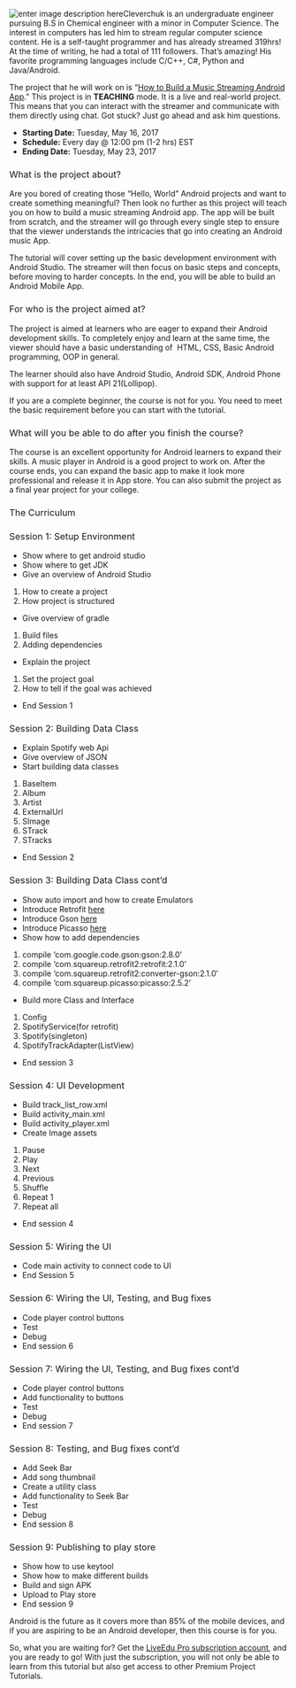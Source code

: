 ![enter image description here](http://blog.liveedu.tv/wp-content/uploads/2017/05/android-app-featured-680x350.png)<span>Cleverchuk is an undergraduate engineer pursuing B.S in Chemical engineer with a minor in Computer Science. The interest in computers has led him to stream regular computer science content. He is a self-taught programmer and has already streamed 319hrs! At the time of writing, he had a total of 111 followers. That’s amazing! His favorite programming languages include C/C++, C#, Python and Java/Android.</span>

<span style="font-weight: 400;">The project that he will work on is “</span>[<span style="font-weight: 400;">How to Build a Music Streaming Android App</span>](https://www.liveedu.tv/cleverchuk/R0Eym-how-to-build-a-music-streaming-android-app/)<span style="font-weight: 400;">.” This project is in </span>**TEACHING**<span style="font-weight: 400;"> mode. It is a live and real-world project. This means that you can interact with the streamer and communicate with them directly using chat. Got stuck? Just go ahead and ask him questions.</span>

*   **Starting Date:**<span style="font-weight: 400;"> Tuesday, May 16, 2017</span>
*   **Schedule:**<span style="font-weight: 400;"> Every day @ 12:00 pm (1-2 hrs) EST</span>
*   **Ending Date:**<span style="font-weight: 400;"> Tuesday, May 23, 2017</span>

### <span style="font-weight: 400;">What is the project about?</span>

<span style="font-weight: 400;">Are you bored of creating those “Hello, World” Android projects and want to create something meaningful? Then look no further as this project will teach you on how to build a music streaming Android app. The app will be built from scratch, and the streamer will go through every single step to ensure that the viewer understands the intricacies that go into creating an Android music App.</span>

<span style="font-weight: 400;">The tutorial will cover setting up the basic development environment with Android Studio. The streamer will then focus on basic steps and concepts, before moving to harder concepts. In the end, you will be able to build an Android Mobile App.</span>

### <span style="font-weight: 400;">For who is the project aimed at?</span>

<span style="font-weight: 400;">The project is aimed at learners who are eager to expand their Android development skills. To completely enjoy and learn at the same time, the viewer should have a basic understanding of &nbsp;HTML, CSS, Basic Android programming, OOP in general. </span>

<span style="font-weight: 400;">The learner should also have Android Studio, Android SDK, Android Phone with support for at least API 21(Lollipop).</span>

<span style="font-weight: 400;">If you are a complete beginner, the course is not for you. You need to meet the basic requirement before you can start with the tutorial.</span>

### <span style="font-weight: 400;">What will you be able to do after you finish the course?</span>

<span style="font-weight: 400;">The course is an excellent opportunity for Android learners to expand their skills. A music player in Android is a good project to work on. After the course ends, you can expand the basic app to make it look more professional and release it in App store. You can also submit the project as a final year project for your college.</span>

### <span style="font-weight: 400;">The Curriculum</span>

### <span style="font-weight: 400;">Session 1: Setup Environment</span>

*   <span style="font-weight: 400;">Show where to get android studio</span>
*   <span style="font-weight: 400;">Show where to get JDK</span>
*   <span style="font-weight: 400;">Give an overview of Android Studio</span>

1.  <span style="font-weight: 400;">How to create a project</span>
3.  <span style="font-weight: 400;">How project is structured</span>

*   <span style="font-weight: 400;">Give overview of gradle</span>

1.  <span style="font-weight: 400;">Build files</span>
3.  <span style="font-weight: 400;">Adding dependencies</span>

*   <span style="font-weight: 400;">Explain the project</span>

1.  <span style="font-weight: 400;">Set the project goal</span>
3.  <span style="font-weight: 400;">How to tell if the goal was achieved</span>

*   <span style="font-weight: 400;">End Session 1</span>

### <span style="font-weight: 400;">Session 2: Building Data Class</span>

*   <span style="font-weight: 400;">Explain Spotify web Api</span>
*   <span style="font-weight: 400;">Give overview of JSON</span>
*   <span style="font-weight: 400;">Start building data classes</span>

1.  <span style="font-weight: 400;">BaseItem</span>
3.  <span style="font-weight: 400;">Album</span>
5.  <span style="font-weight: 400;">Artist</span>
7.  <span style="font-weight: 400;">ExternalUrl</span>
9.  <span style="font-weight: 400;">SImage</span>
11.  <span style="font-weight: 400;">STrack</span>
13.  <span style="font-weight: 400;">STracks</span>

*   <span style="font-weight: 400;">End Session 2</span>

### <span style="font-weight: 400;">Session 3: Building Data Class cont’d</span>

*   <span style="font-weight: 400;">Show auto import and how to create Emulators</span>
*   <span style="font-weight: 400;">Introduce Retrofit </span>[<span style="font-weight: 400;">here</span>](http://square.github.io/retrofit/)
*   <span style="font-weight: 400;">Introduce Gson </span>[<span style="font-weight: 400;">here</span>](https://sites.google.com/site/gson/gson-user-guide)
*   <span style="font-weight: 400;">Introduce Picasso </span>[<span style="font-weight: 400;">here</span>](http://square.github.io/picasso/)
*   <span style="font-weight: 400;">Show how to add dependencies</span>

1.  <span style="font-weight: 400;">compile ‘com.google.code.gson:gson:2.8.0’</span>
3.  <span style="font-weight: 400;">compile ‘com.squareup.retrofit2:retrofit:2.1.0’</span>
5.  <span style="font-weight: 400;">compile ‘com.squareup.retrofit2:converter-gson:2.1.0’</span>
7.  <span style="font-weight: 400;">compile ‘com.squareup.picasso:picasso:2.5.2’</span>

*   <span style="font-weight: 400;">Build more Class and Interface</span>

1.  <span style="font-weight: 400;">Config</span>
3.  <span style="font-weight: 400;">SpotifyService(for retrofit)</span>
5.  <span style="font-weight: 400;">Spotify(singleton)</span>
7.  <span style="font-weight: 400;">SpotifyTrackAdapter(ListView)</span>

*   <span style="font-weight: 400;">End session 3</span>

### <span style="font-weight: 400;">Session 4: UI Development</span>

*   <span style="font-weight: 400;">Build track_list_row.xml</span>
*   <span style="font-weight: 400;">Build activity_main.xml</span>
*   <span style="font-weight: 400;">Build activity_player.xml</span>
*   <span style="font-weight: 400;">Create Image assets</span>

1.  <span style="font-weight: 400;">Pause</span>
3.  <span style="font-weight: 400;">Play</span>
5.  <span style="font-weight: 400;">Next</span>
7.  <span style="font-weight: 400;">Previous</span>
9.  <span style="font-weight: 400;">Shuffle</span>
11.  <span style="font-weight: 400;">Repeat 1</span>
13.  <span style="font-weight: 400;">Repeat all</span>

*   <span style="font-weight: 400;">End session 4</span>

### <span style="font-weight: 400;">Session 5: Wiring the UI</span>

*   <span style="font-weight: 400;">Code main activity to connect code to UI</span>
*   <span style="font-weight: 400;">End Session 5</span>

### <span style="font-weight: 400;">Session 6: Wiring the UI, Testing, and Bug fixes</span>

*   <span style="font-weight: 400;">Code player control buttons</span>
*   <span style="font-weight: 400;">Test</span>
*   <span style="font-weight: 400;">Debug</span>
*   <span style="font-weight: 400;">End session 6</span>

### <span style="font-weight: 400;">Session 7: Wiring the UI, Testing, and Bug fixes cont’d</span>

*   <span style="font-weight: 400;">Code player control buttons</span>
*   <span style="font-weight: 400;">Add functionality to buttons</span>
*   <span style="font-weight: 400;">Test</span>
*   <span style="font-weight: 400;">Debug</span>
*   <span style="font-weight: 400;">End session 7</span>

### <span style="font-weight: 400;">Session 8: Testing, and Bug fixes cont’d</span>

*   <span style="font-weight: 400;">Add Seek Bar</span>
*   <span style="font-weight: 400;">Add song thumbnail</span>
*   <span style="font-weight: 400;">Create a utility class</span>
*   <span style="font-weight: 400;">Add functionality to Seek Bar</span>
*   <span style="font-weight: 400;">Test</span>
*   <span style="font-weight: 400;">Debug</span>
*   <span style="font-weight: 400;">End session 8</span>

### <span style="font-weight: 400;">Session 9: Publishing to play store</span>

*   <span style="font-weight: 400;">Show how to use keytool</span>
*   <span style="font-weight: 400;">Show how to make different builds</span>
*   <span style="font-weight: 400;">Build and sign APK</span>
*   <span style="font-weight: 400;">Upload to Play store</span>
*   <span style="font-weight: 400;">End session 9</span>

<span style="font-weight: 400;">Android is the future as it covers more than 85% of the mobile devices, and if you are aspiring to be an Android developer, then this course is for you.</span>

<span style="font-weight: 400;">So, what you are waiting for? Get the </span>[<span style="font-weight: 400;">LiveEdu Pro subscription account</span>](https://www.liveedu.tv/pricing/)<span style="font-weight: 400;">, and you are ready to go! With just the subscription, you will not only be able to learn from this tutorial but also get access to other Premium Project Tutorials.</span>
